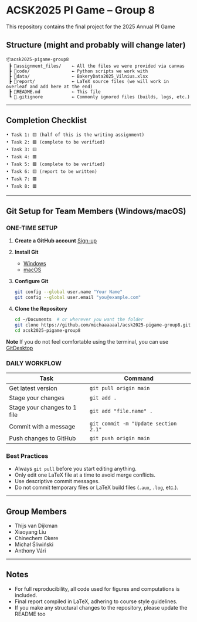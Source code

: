 # ACSK2025 PI Game – Group 8

This repository contains the final project for the 2025 Annual PI Game

## Structure (might and probably will change later)

```
📦acsk2025-pigame-group8
 ┣ 📂assignment_files/    ← All the files we were provided via canvas
 ┣ 📂code/                ← Python scripts we work with
 ┣ 📂data/                ← BakeryData2025_Vilnius.xlsx
 ┣ 📂report/              ← LaTeX source files (we will work in overleaf and add here at the end)
 ┣ 📜README.md            ← This file
 ┗ 📜.gitignore           ← Commonly ignored files (builds, logs, etc.)
```
---
## Completion Checklist
```
• Task 1: 🟨 (half of this is the writing assignment)
• Task 2: 🟩 (complete to be verified)
• Task 3: 🟨
• Task 4: 🟥
• Task 5: 🟩 (complete to be verified)
• Task 6: 🟨 (report to be written)
• Task 7: 🟥
• Task 8: 🟥
```
---

## Git Setup for Team Members (Windows/macOS)

### ONE-TIME SETUP

1. **Create a GitHub account**
   [Sign-up](https://github.com/signup)

2. **Install Git**
   - [Windows](https://git-scm.com/download/win)
   - [macOS](https://git-scm.com/download/mac)

3. **Configure Git**
   ```bash
   git config --global user.name "Your Name"
   git config --global user.email "you@example.com"
   ```

4. **Clone the Repository**
   ```bash
   cd ~/Documents  # or wherever you want the folder
   git clone https://github.com/michaaaaaal/acsk2025-pigame-group8.git
   cd acsk2025-pigame-group8
   ```
**Note**
   If you do not feel comfortable using the terminal, you can use [GitDesktop](https://github.com/apps/desktop)

### DAILY WORKFLOW

| Task                        | Command                              |
|-----------------------------|--------------------------------------|
| Get latest version          | `git pull origin main`               |
| Stage your changes          | `git add .`                          |
| Stage your changes to 1 file| `git add "file.name" .`              |
| Commit with a message       | `git commit -m "Update section 2.1"` |
| Push changes to GitHub      | `git push origin main`               |

### Best Practices

- Always `git pull` before you start editing anything.
- Only edit one LaTeX file at a time to avoid merge conflicts.
- Use descriptive commit messages.
- Do not commit temporary files or LaTeX build files (`.aux`, `.log`, etc.).

---

## Group Members

- Thijs van Dijkman  
- Xiaoyang Liu  
- Chinechem Okere  
- Michał Śliwiński  
- Anthony Vári

---

## Notes

- For full reproducibility, all code used for figures and computations is included.
- Final report compiled in LaTeX, adhering to course style guidelines.
- If you make any structural changes to the repository, please update the README too
